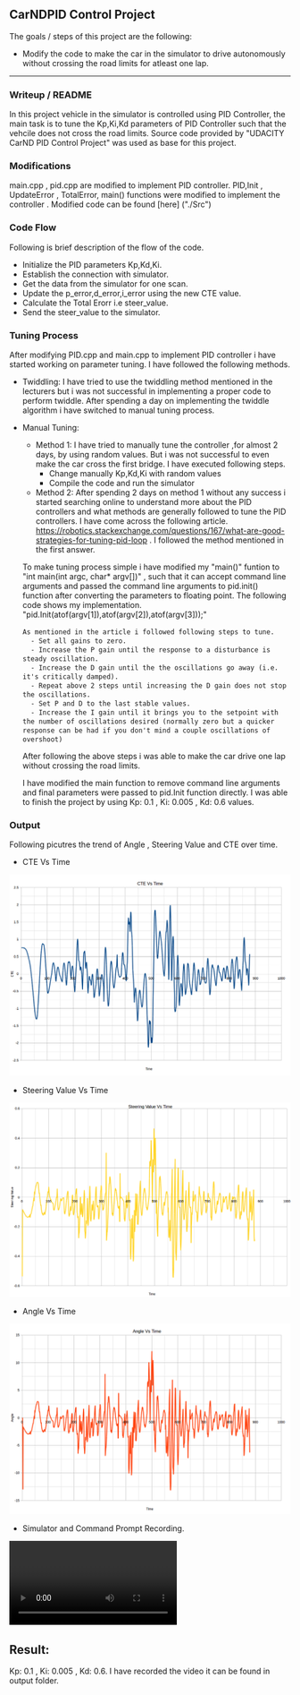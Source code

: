 ## **CarNDPID Control Project**

The goals / steps of this project are the following:
* Modify the code to make the car in the simulator to drive autonomously without crossing the road limits for atleast one lap.


[//]: # (Image References)

[image1]: ./Output/CTE_Vs_Time.png
[image2]: ./Output/Steer_Value_Vs_Time.png 
[image3]: ./Output/Angle_Vs_TIme.png
[video1]: ./Output/Term2_P4_Output.mp4
---
### Writeup / README
In this project vehicle in the simulator is controlled using PID Controller, the main task is to tune the Kp,Ki,Kd parameters of PID Controller such that the vehcile does not cross the road limits. Source code provided by "UDACITY CarND PID Control Project" was used as base for this project. 

### Modifications
main.cpp , pid.cpp are modified to implement PID controller. PID,Init , UpdateError , TotalError, main() functions were modified to implement the controller . Modified code can be found [here] ("./Src")

### Code Flow
Following is brief description of the flow of the code.
- Initialize the PID parameters Kp,Kd,Ki. 
- Establish the connection with simulator.
- Get the data from the simulator for one scan.
- Update the p_error,d_error,i_error using the new CTE value.
- Calculate the Total Erorr i.e steer_value.
- Send the steer_value to the simulator. 

### Tuning Process
After modifying PID.cpp and main.cpp to implement PID controller i have started working on parameter tuning. I have followed the following methods.
- Twiddling: I have tried to use the twiddling method mentioned in the lecturers but i was not successful in implementing a proper code to perform twiddle. After spending a day on implementing the twiddle algorithm i have switched to manual tuning process. 

- Manual Tuning: 
    - Method 1: I have tried to manually tune the controller ,for almost 2 days, by using random values. But i was not successful to even make the car cross the first bridge. I have executed following steps.
        - Change manually Kp,Kd,Ki with random values 
        - Compile the code and run the simulator
    - Method 2: After spending 2 days on method 1 without any success i started searching online to understand more about the PID controllers and what methods are generally followed to tune the PID controllers. I have come across the following article. https://robotics.stackexchange.com/questions/167/what-are-good-strategies-for-tuning-pid-loop . I followed the method mentioned in the first answer. 
    
     To make tuning process simple i have modified my "main()" funtion to "int main(int argc, char* argv[])" , such that it can accept command line arguments and passed the command line arguments to pid.init() function after converting the parameters to floating point. The following code shows my implementation. 
     "pid.Init(atof(argv[1]),atof(argv[2]),atof(argv[3]));"
     
      As mentioned in the article i followed following steps to tune. 
        - Set all gains to zero.
        - Increase the P gain until the response to a disturbance is steady oscillation.
        - Increase the D gain until the the oscillations go away (i.e. it's critically damped).
        - Repeat above 2 steps until increasing the D gain does not stop the oscillations.
        - Set P and D to the last stable values.
        - Increase the I gain until it brings you to the setpoint with the number of oscillations desired (normally zero but a quicker response can be had if you don't mind a couple oscillations of overshoot)

    After following the above steps i was able to make the car drive one lap without crossing the road limits. 
    
    I have modified the main function to remove command line arguments and final parameters were passed to pid.Init function directly. I was able to finish the project by using Kp: 0.1 , Ki: 0.005 , Kd: 0.6 values. 
      

### Output
Following picutres the trend of Angle , Steering Value and CTE over time. 

- CTE Vs Time 

![alt text][image1]

- Steering Value Vs Time

![alt text][image2]

- Angle Vs Time 

![alt text][image3]

- Simulator and Command Prompt Recording.

![alt text][video1]

## Result:
Kp: 0.1 , Ki: 0.005 , Kd: 0.6. I have recorded the video it can be found in output folder.
